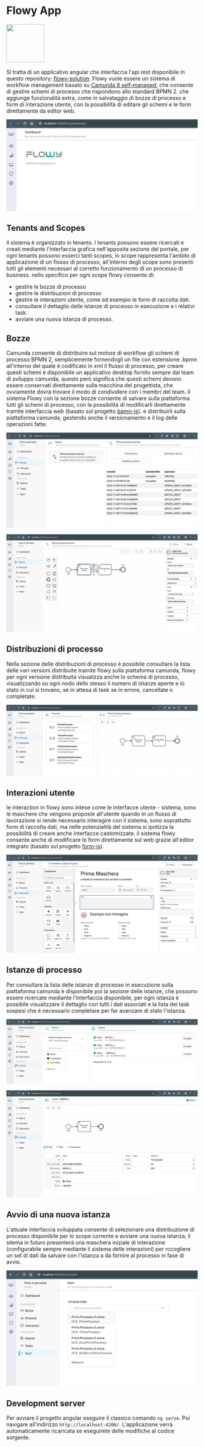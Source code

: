 # Flowy App

<img src="https://raw.githubusercontent.com/rmacellaro/flowy-solution/master/Documentation/logo.jpg" width="100" height="100">

Si tratta di un applicativo angular che interfaccia l'api rest disponibile in questo repository: [flowy-solution](https://github.com/rmacellaro/flowy-solution).
Flowy vuole essere un sistema di workflow management basato su [Camunda 8 self-managed](https://docs.camunda.io/docs/self-managed/about-self-managed/), che consente di gestire schemi di processo che rispondono allo standard BPMN 2. che aggiunge funzionalità extra, come in salvataggio di bozze di processo e form di interazione utente, con la possibilità di editare gli schemi e le form direttamente da editor web.

![flowy dashboard](https://raw.githubusercontent.com/rmacellaro/flowy-app/main/documentation/flowy-dashboard.jpg)

## Tenants and Scopes
Il sistema è organizzato in tenants. I tenants possono essere ricercati e creati mediante l'interfaccia grafica nell'apposita sezione del portale, per ogni tenants possono esserci tanti scopes, lo scope rappresenta l'ambito di applicazione di un flosso di processo, all'interno degli scope sono presenti tutti gli elementi necessari al corretto funzionamento di un processo di business. nello specifico per ogni scope flowy consente di:
- gestire le bozze di processo
- gestire le distribuzioni di processo
- gestire le interazioni utente, come ad esempio le form di raccolta dati.
- consultare il dettaglio delle istanze di processo in esecuzione e i relativi task.
- avviare una nuova istanza di processo.

## Bozze
Camunda consente di distribuire sul motore di workflow gli schemi di processo BPMN 2, semplicemente fornendogli un file con estensione .bpmn all'interno del quale è codificato in xml il flusso di processo, per creare questi schemi è disponibile un applicativo desktop fornito sempre dal team di sviluppo camunda, questo però significa che questi schemi devono essere conservati direttamente sulla macchina del progettista, che ovviamente dovrà trovare il modo di condividere con i membri del team. Il sistema Flowy con la sezione bozze consente di salvare sulla piattaforma tutti gli schemi di processo, con la possibilità di modificarli direttamente tramite interfaccia web (basato sul progetto [bpmn-js](https://github.com/bpmn-io/bpmn-js)). e distribuirli sulla piattaforma camunda, gestendo anche il versionamento e il log delle operazioni fatte.

![flowy scope drafts](https://raw.githubusercontent.com/rmacellaro/flowy-app/main/documentation/flowy-scope-drafts.jpg)

![flowy scope draft editor](https://raw.githubusercontent.com/rmacellaro/flowy-app/main/documentation/flowy-scope-drafts-editor.jpg)

## Distribuzioni di processo
Nella sezione delle distribuzioni di processo è possibile consultare la lista delle vari versioni distribuite tramite flowy sulla piattaforma camunda, flowy per ogni versione distribuita visualizza anche lo schema di processo, visualizzando su ogni nodo dello stesso il numero di istanze aperte e lo stato in cui si trovano, se in attesa di task se in errore, cancellate o completate.

![flowy scope processes](https://raw.githubusercontent.com/rmacellaro/flowy-app/main/documentation/flowy-scope-processes.jpg)

## Interazioni utente
le interaction in flowy sono intese come le interfacce utente - sistema, sono le maschere che vengono proposte all'utente quando in un flusso di lavorazione si rende necessario interagire con il sistema, sono soprattutto form di raccolta dati, ma nelle potenzialità del sistema si ipotizza la possibilità di creare anche interfacce castomizzate. il sistema flowy consente anche di modificare le form direttamente sul web grazie all'editor integrato (basato sul progetto [form-js](https://github.com/bpmn-io/form-js)).

![flowy scope interactions editor](https://raw.githubusercontent.com/rmacellaro/flowy-app/main/documentation/flowy-scope-interactions-editor.jpg)

## Istanze di processo
Per consultare la lista delle istanze di processo in esecuzione sulla piattaforma camunda è disponibile poi la sezione delle istanze, che possono essere ricercate mediante l'interfaccia disponibile, per ogni istanza è possibile visualizzare il dettaglio con tutti i dati associati e la lista dei task sospesi che è necessario completare per far avanzare di stato l'istanza.

![flowy scope instances](https://raw.githubusercontent.com/rmacellaro/flowy-app/main/documentation/flowy-scope-instances.jpg)

![flowy scope instance detail](https://raw.githubusercontent.com/rmacellaro/flowy-app/main/documentation/flowy-scope-instance-detail.jpg)

## Avvio di una nuova istanza
L'attuale interfaccia sviluppata consente di selezionare una distribuzione di processo disponibile per lo scope corrente e avviare una nuova istanza, il sitema in futuro presenterà una maschera iniziale di interazione (configurabile sempre mediante il sistema delle interazioni) per rccogliere un set di dati da salvare con l'istanza a da fornire al processo in fase di avvio.

![flowy scope start](https://raw.githubusercontent.com/rmacellaro/flowy-app/main/documentation/flowy-scope-start.jpg)

## Development server

Per avviare il progetto angular eseguire il classico comando `ng serve`. Poi navigare all'indirizzo `http://localhost:4200/`. L'applicazione verrà automaticamente ricaricata se eseguirete delle modifiche al codice sorgente.

